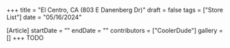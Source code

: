 +++
title = "El Centro, CA (803 E Danenberg Dr)"
draft = false
tags = ["Store List"]
date = "05/16/2024"

[Article]
startDate = ""
endDate = ""
contributors = ["CoolerDude"]
gallery = []
+++
TODO